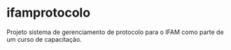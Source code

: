 # ifamprotocolo
  Projeto sistema de gerenciamento de protocolo para o IFAM como parte de um curso de capacitação.
